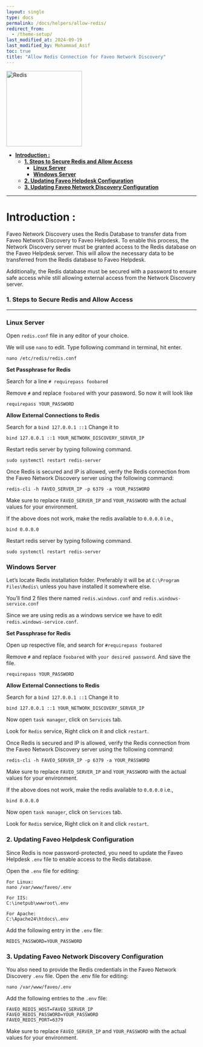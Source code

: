 ```yaml
---
layout: single
type: docs
permalink: /docs/helpers/allow-redis/
redirect_from:
  - /theme-setup/
last_modified_at: 2024-09-19
last_modified_by: Mohammad_Asif
toc: true
title: "Allow Redis Connection for Faveo Network Discovery"
---
```


<img alt="Redis" src="https://upload.wikimedia.org/wikipedia/en/6/6b/Redis_Logo.svg" width="200"  /> 


- [<strong>Introduction :</strong>](#introduction)
    - [<strong>1. Steps to Secure Redis and Allow Access</strong>](#1-steps-to-secure-redis-and-allow-access)
        - [<strong>Linux Server</strong>](#linux-server)
        - [<strong>Windows Server</strong>](#windows-server)
    - [<strong>2. Updating Faveo Helpdesk Configuration</strong>](#2-updating-faveo-helpdesk-configuration)
    - [<strong>3. Updating Faveo Network Discovery Configuration</strong>](#3-updating-faveo-network-discovery-configuration)


---


<a id="introduction" name="introduction"></a>

# <strong>Introduction :</strong>

Faveo Network Discovery uses the Redis Database to transfer data from Faveo Network Discovery to Faveo Helpdesk. To enable this process, the Network Discovery server must be granted access to the Redis database on the Faveo Helpdesk server. This will allow the necessary data to be transferred from the Redis database to Faveo Helpdesk.

Additionally, the Redis database must be secured with a password to ensure safe access while still allowing external access from the Network Discovery server.

<a id="1-steps-to-secure-redis-and-allow-access" name="1-steps-to-secure-redis-and-allow-access"></a>

### <strong>1. Steps to Secure Redis and Allow Access</strong>

---

<a id="linux-server" name="linux-server"></a>

### <strong>Linux Server</strong>

Open `redis.conf` file in any editor of your choice.

We will use `nano` to edit. Type following command in terminal, hit enter.

```
nano /etc/redis/redis.conf
```

**Set Passphrase for Redis**

Search for a line `# requirepass foobared`

Remove `#` and replace `foobared` with your password. 
So now it will look like 
```
requirepass YOUR_PASSWORD
```

**Allow External Connections to Redis**

Search for a `bind 127.0.0.1 ::1` 
Change it to
```
bind 127.0.0.1 ::1 YOUR_NETWORK_DISCOVERY_SERVER_IP
```

Restart redis server by typing following command.
```
sudo systemctl restart redis-server
```


Once Redis is secured and IP is allowed, verify the Redis connection from the Faveo Network Discovery server using the following command:
```
redis-cli -h FAVEO_SERVER_IP -p 6379 -a YOUR_PASSWORD
```

Make sure to replace `FAVEO_SERVER_IP` and `YOUR_PASSWORD` with the actual values for your environment.

If the above does not work, make the redis available to `0.0.0.0` i.e.,
```
bind 0.0.0.0
```

Restart redis server by typing following command.
```
sudo systemctl restart redis-server
```

<a id="windows-server" name="windows-server"></a>

### <strong>Windows Server</strong>

Let’s locate Redis installation folder. Preferably it will be at `C:\Program Files\Redis\`
 unless you have installed it somewhere else.

You’ll find 2 files there named `redis.windows.conf` and `redis.windows-service.conf`

Since we are using redis as a windows service we have to edit `redis.windows-service.conf`.


**Set Passphrase for Redis**

Open up respective file, and search for `#requirepass foobared`

Remove `#` and replace `foobared` with `your desired password`. And save the file.
```
requirepass YOUR_PASSWORD
```


**Allow External Connections to Redis**

Search for a `bind 127.0.0.1 ::1` 
Change it to
```
bind 127.0.0.1 ::1 YOUR_NETWORK_DISCOVERY_SERVER_IP
```

Now open `task manager`, click on `Services` tab.

Look for `Redis` service, Right click on it and click `restart`.



Once Redis is secured and IP is allowed, verify the Redis connection from the Faveo Network Discovery server using the following command:
```
redis-cli -h FAVEO_SERVER_IP -p 6379 -a YOUR_PASSWORD
```

Make sure to replace `FAVEO_SERVER_IP` and `YOUR_PASSWORD` with the actual values for your environment.

If the above does not work, make the redis available to `0.0.0.0` i.e.,
```
bind 0.0.0.0
```

Now open `task manager`, click on `Services` tab.

Look for `Redis` service, Right click on it and click `restart`.


<a id="2-updating-faveo-helpdesk-configuration" name="2-updating-faveo-helpdesk-configuration"></a>

### <strong>2. Updating Faveo Helpdesk Configuration</strong>


Since Redis is now password-protected, you need to update the Faveo Helpdesk `.env` file to enable access to the Redis database.

Open the `.env` file for editing:
```
For Linux:
nano /var/www/faveo/.env

For IIS:
C:\inetpub\wwwroot\.env

For Apache:
C:\Apache24\htdocs\.env
```

Add the following entry in the `.env` file:
```
REDIS_PASSWORD=YOUR_PASSWORD
```


<a id="3-updating-faveo-network-discovery-configuration" name="3-updating-faveo-network-discovery-configuration"></a>

### <strong>3. Updating Faveo Network Discovery Configuration</strong>


You also need to provide the Redis credentials in the Faveo Network Discovery `.env` file. Open the .env file for editing:
```
nano /var/www/faveo/.env
```

Add the following entries to the `.env` file:
```
FAVEO_REDIS_HOST=FAVEO_SERVER_IP
FAVEO_REDIS_PASSWORD=YOUR_PASSWORD
FAVEO_REDIS_PORT=6379
```

Make sure to replace `FAVEO_SERVER_IP` and `YOUR_PASSWORD` with the actual values for your environment.

